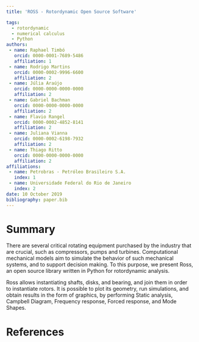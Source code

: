 ```yaml
---
title: 'ROSS - Rotordynamic Open Source Software'

tags:
  - rotordynamic
  - numerical calculus
  - Python
authors:
 - name: Raphael Timbó
   orcid: 0000-0001-7689-5486
   affiliation: 1
 - name: Rodrigo Martins
   orcid: 0000-0002-9996-6600
   affiliation: 2
 - name: Júlia Araújo
   orcid: 0000-0000-0000-0000
   affiliation: 2
 - name: Gabriel Bachman
   orcid: 0000-0000-0000-0000
   affiliation: 2
 - name: Flavio Rangel
   orcid: 0000-0002-4852-8141
   affiliation: 2
 - name: Juliana Vianna
   orcid: 0000-0002-6198-7932
   affiliation: 2
 - name: Thiago Ritto
   orcid: 0000-0000-0000-0000
   affiliation: 2
affiliations:
 - name: Petrobras - Petróleo Brasileiro S.A.
   index: 1
 - name: Universidade Federal do Rio de Janeiro
   index: 2
date: 10 October 2019
bibliography: paper.bib
---
```


# Summary

There are several critical rotating equipment purchased by the industry that are
crucial, such as compressors, pumps and turbines.
Computational mechanical models aim to simulate the behavior of such mechanical
systems, and to support decision making. To this purpose, we present Ross, an open source
library written in Python for rotordynamic analysis.

Ross allows instantiating shafts, disks, and bearing, and join them in order
to instantiate rotors. It is possible to plot its geometry, run simulations, and
obtain results in the form of graphics, by performing Static analysis, Campbell Diagram,
Frequency response, Forced response, and Mode Shapes.

# References
